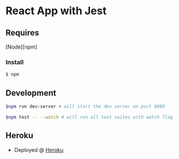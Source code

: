 # React App with Jest

## Requires

[Node][npm]

### Install

```bash
$ npm
```

## Development

```bash
$npm run dev-server # will start the dev server on port 8080
```

```bash
$npm test -- --watch # will run all test suites with watch flag
```

## Heroku

- Deployed @
  [Heroku](https://expense-react-app-fend17.herokuapp.com/)
